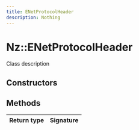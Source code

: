 ```yaml
---
title: ENetProtocolHeader
description: Nothing
---
```


# Nz::ENetProtocolHeader

Class description

## Constructors


## Methods

| Return type | Signature |
| ----------- | --------- |
